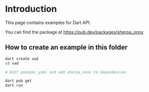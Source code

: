 # Introduction

This page contains examples for Dart API.

You can find the package at
https://pub.dev/packages/sherpa_onnx


## How to create an example in this folder

```bash
dart create vad
cd vad

# Edit pubspec.yaml and add sherpa_onnx to dependencies

dart pub get
dart run
```
